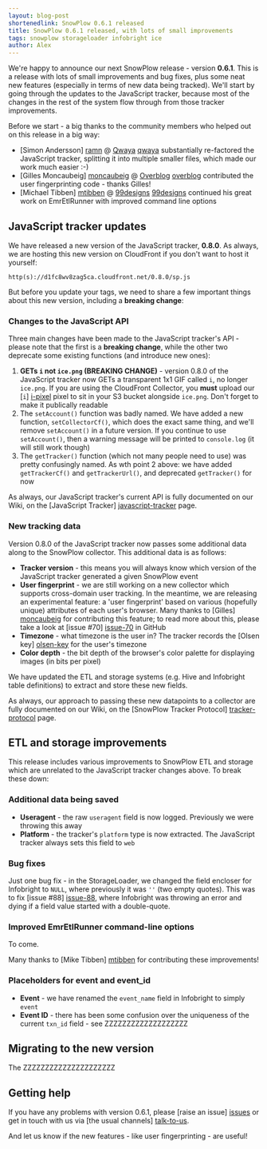 ```yaml
---
layout: blog-post
shortenedlink: SnowPlow 0.6.1 released
title: SnowPlow 0.6.1 released, with lots of small improvements
tags: snowplow storageloader infobright ice
author: Alex
---
```


We're happy to announce our next SnowPlow release - version **0.6.1**. This is a release with lots of small improvements and bug fixes, plus some neat new features (especially in terms of new data being tracked). We'll start by going through the updates to the JavaScript tracker, because most of the changes in the rest of the system flow through from those tracker improvements.

Before we start - a big thanks to the community members who helped out on this release in a big way:

* [Simon Andersson] [ramn] @ [Qwaya] [qwaya] substantially re-factored the JavaScript tracker, splitting it into multiple smaller files, which made our work much easier :-)
* [Gilles Moncaubeig] [moncaubeig] @ [Overblog] [overblog] contributed the user fingerprinting code - thanks Gilles!
* [Michael Tibben] [mtibben] @ [99designs] [99designs] continued his great work on EmrEtlRunner with improved command line options

<!--more-->

## JavaScript tracker updates

We have released a new version of the JavaScript tracker, **0.8.0**. As always, we are hosting this new version on CloudFront if you don't want to host it yourself:

    http(s)://d1fc8wv8zag5ca.cloudfront.net/0.8.0/sp.js

But before you update your tags, we need to share a few important things about this new version, including a **breaking change**:

### Changes to the JavaScript API

Three main changes have been made to the JavaScript tracker's API - please note that the first is a **breaking change**, while the other two deprecate some existing functions (and introduce new ones):

1. **GETs `i` not `ice.png` (BREAKING CHANGE)** - version 0.8.0 of the JavaScript tracker now GETs a transparent 1x1 GIF called `i`, no longer `ice.png`. If you are using the CloudFront Collector, you **must** upload our [`i`] [i-pixel] pixel to sit in your S3 bucket alongside `ice.png`. Don't forget to make it publically readable
2. The `setAccount()` function was badly named. We have added a new function, `setCollectorCf()`, which does the exact same thing, and we'll remove `setAccount()` in a future version. If you continue to use `setAccount()`, then a warning message will be printed to `console.log` (it will still work though)
3. The `getTracker()` function (which not many people need to use) was pretty confusingly named. As wth point 2 above: we have added `getTrackerCf()` and `getTrackerUrl()`, and deprecated `getTracker()` for now

As always, our JavaScript tracker's current API is fully documented on our Wiki, on the [JavaScript Tracker] [javascript-tracker] page.

### New tracking data

Version 0.8.0 of the JavaScript tracker now passes some additional data along to the SnowPlow collector. This additional data is as follows:

* **Tracker version** - this means you will always know which version of the JavaScript tracker generated a given SnowPlow event
* **User fingerprint** - we are still working on a new collector which supports cross-domain user tracking. In the meantime, we are releasing an experimental feature: a 'user fingerprint' based on various (hopefully unique) attributes of each user's browser. Many thanks to [Gilles] [moncaubeig] for contributing this feature; to read more about this, please take a look at [issue #70] [issue-70] in GitHub
* **Timezone** - what timezone is the user in? The tracker records the [Olsen key] [olsen-key] for the user's timezone
* **Color depth** - the bit depth of the browser's color palette for displaying images (in bits per pixel)

We have updated the ETL and storage systems (e.g. Hive and Infobright table definitions) to extract and store these new fields.

As always, our approach to passing these new datapoints to a collector are fully documented on our Wiki, on the [SnowPlow Tracker Protocol] [tracker-protocol] page.

## ETL and storage improvements

This release includes various improvements to SnowPlow ETL and storage which are unrelated to the JavaScript tracker changes above. To break these down:

### Additional data being saved

* **Useragent** - the raw `useragent` field is now logged. Previously we were throwing this away
* **Platform** - the tracker's `platform` type is now extracted. The JavaScript tracker always sets this field to `web`

### Bug fixes

Just one bug fix - in the StorageLoader, we changed the field encloser for Infobright to `NULL`, where previously it was `''` (two empty quotes). This was to fix [issue #88] [issue-88], where Infobright was throwing an error and dying if a field value started with a double-quote.

### Improved EmrEtlRunner command-line options

To come.

Many thanks to [Mike Tibben] [mtibben] for contributing these improvements!

### Placeholders for event and event_id

* **Event** - we have renamed the `event_name` field in Infobright to simply `event`
* **Event ID** - there has been some confusion over the uniqueness of the current `txn_id` field - see ZZZZZZZZZZZZZZZZZZZ

## Migrating to the new version

The ZZZZZZZZZZZZZZZZZZZZZ

## Getting help

If you have any problems with version 0.6.1, please [raise an issue] [issues] or get in touch with us via [the usual channels] [talk-to-us].

And let us know if the new features - like user fingerprinting - are useful!

[ramn]: https://github.com/ramn
[qwaya]: http://www.qwaya.com
[mtibben]: https://github.com/mtibben
[99designs]: http://99designs.com
[moncaubeig]: https://github.com/moncaubeig
[overblog]: www.over-blog.com/

[i-pixel]: https://github.com/snowplow/snowplow/blob/master/2-collectors/cloudfront-collector/static/i?raw=true
[javascript-tracker]: https://github.com/snowplow/snowplow/wiki/javascript-tracker
[olsen-key]: http://en.wikipedia.org/wiki/Tz_database
[issue-70]: https://github.com/snowplow/snowplow/issues/70

[tracker-protocol]: https://github.com/snowplow/snowplow/wiki/snowplow-tracker-protocol

[issue-88]: https://github.com/snowplow/snowplow/issues/88

[issues]: https://github.com/snowplow/snowplow/issues
[talk-to-us]: https://github.com/snowplow/snowplow/wiki/Talk-to-us